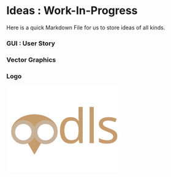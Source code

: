 Ideas : Work-In-Progress
========================

Here is a quick Markdown File for us to store ideas of all kinds.

### GUI : User Story

### Vector Graphics

### Logo


<img src="/logo/drafts/oodls-logo-01.svg" align="center" style="display: block" width="300px" />
<br />